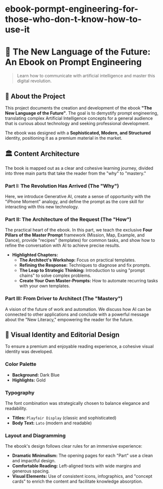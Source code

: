 # ebook-pormpt-engineering-for-those-who-don-t-know-how-to-use-it

# 📖 The New Language of the Future: An Ebook on Prompt Engineering

> Learn how to communicate with artificial intelligence and master this digital revolution.

## 🚀 About the Project

This project documents the creation and development of the ebook **"The New Language of the Future"**. The goal is to demystify prompt engineering, translating complex Artificial Intelligence concepts for a general audience that is curious about technology and seeking professional development.

The ebook was designed with a **Sophisticated, Modern, and Structured** identity, positioning it as a premium material in the market.

## 🏛️ Content Architecture

The book is mapped out as a clear and cohesive learning journey, divided into three main parts that take the reader from the "why" to "mastery."

### Part I: The Revolution Has Arrived (The "Why")
Here, we introduce Generative AI, create a sense of opportunity with the "iPhone Moment" analogy, and define the prompt as the core skill for interacting with this new technology.

### Part II: The Architecture of the Request (The "How")
The practical heart of the ebook. In this part, we teach the exclusive **Four Pillars of the Master Prompt** framework (Mission, Map, Example, and Dance), provide "recipes" (templates) for common tasks, and show how to refine the conversation with AI to achieve precise results.

- **Highlighted Chapters:**
  - **The Architect's Workshop:** Focus on practical templates.
  - **Refining the Response:** Techniques to diagnose and fix prompts.
  - **The Leap to Strategic Thinking:** Introduction to using "prompt chains" to solve complex problems.
  - **Create Your Own Master-Prompts:** How to automate recurring tasks with your own templates.

### Part III: From Driver to Architect (The "Mastery")
A vision of the future of work and automation. We discuss how AI can be connected to other applications and conclude with a powerful message about the "New Literacy," empowering the reader for the future.

## 🎨 Visual Identity and Editorial Design

To ensure a premium and enjoyable reading experience, a cohesive visual identity was developed.

### Color Palette
- **Background:** Dark Blue
- **Highlights:** Gold


### Typography
The font combination was strategically chosen to balance elegance and readability.
- **Titles:** `Playfair Display` (classic and sophisticated)
- **Body Text:** `Lato` (modern and readable)

### Layout and Diagramming
The ebook's design follows clear rules for an immersive experience:
- **Dramatic Minimalism:** The opening pages for each "Part" use a clean and impactful design.
- **Comfortable Reading:** Left-aligned texts with wide margins and generous spacing.
- **Visual Elements:** Use of consistent icons, infographics, and "concept cards" to enrich the content and facilitate knowledge absorption.

